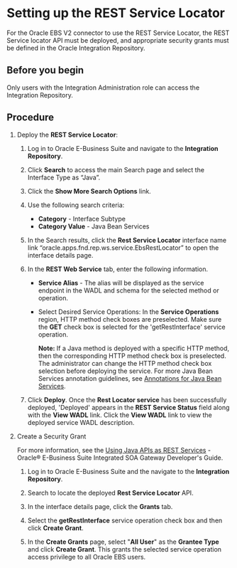 # Setting up the REST Service Locator

<head>
  <meta name="guidename" content="Integration"/>
  <meta name="context" content="GUID-d180e7c1-081b-4325-832e-0995748f23cd"/>
</head>


For the Oracle EBS V2 connector to use the REST Service Locator, the REST Service locator API must be deployed, and appropriate security grants must be defined in the Oracle Integration Repository.

## Before you begin

Only users with the Integration Administration role can access the Integration Repository.

## Procedure

1.  Deploy the **REST Service Locator**:

    1.  Log in to Oracle E-Business Suite and navigate to the **Integration Repository**.

    2.  Click **Search** to access the main Search page and select the Interface Type as “Java”.

    3.  Click the **Show More Search Options** link.

    4.  Use the following search criteria:

        -   **Category** -  Interface Subtype
        -   **Category Value** -  Java Bean Services
    5.  In the Search results, click the **Rest Service Locator** interface name link “oracle.apps.fnd.rep.ws.service.EbsRestLocator” to open the interface details page.

    6.  In the **REST Web Service** tab, enter the following information.

        -   **Service Alias** -  The alias will be displayed as the service endpoint in the WADL and schema for the selected method or operation.
        -   Select Desired Service Operations: In the **Service Operations** region, HTTP method check boxes are preselected. Make sure the **GET** check box is selected for the 'getRestInterface' service operation.

            **Note:** If a Java method is deployed with a specific HTTP method, then the corresponding HTTP method check box is preselected. The administrator can change the HTTP method check box selection before deploying the service. For more Java Bean Services annotation guidelines, see [Annotations for Java Bean Services](https://docs.oracle.com/cd/E26401_01/doc.122/e20927/T511473T545912.htm#appendixjrest).

    7.  Click **Deploy**. Once the **Rest Locator service** has been successfully deployed, 'Deployed' appears in the **REST Service Status** field along with the **View WADL** link. Click the **View WADL** link to view the deployed service WADL description.

2.  Create a Security Grant

    For more information, see the [Using Java APIs as REST Services](https://docs.oracle.com/cd/E26401_01/doc.122/e20927/T511473T634173.htm) - Oracle® E-Business Suite Integrated SOA Gateway Developer's Guide.

    1.  Log in to Oracle E-Business Suite and the navigate to the **Integration Repository**.

    2.  Search to locate the deployed **Rest Service Locator** API.

    3.  In the interface details page, click the **Grants** tab.

    4.  Select the **getRestInterface** service operation check box and then click **Create Grant**.

    5.  In the **Create Grants** page, select "**All User**" as the **Grantee Type** and click **Create Grant**. This grants the selected service operation access privilege to all Oracle EBS users.